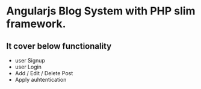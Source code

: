 # Angularjs Blog System with PHP slim framework.

## It cover below functionality
- user Signup
- user Login
- Add / Edit / Delete Post
- Apply auhtentication

